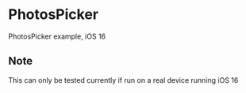 # PhotosPicker
PhotosPicker example, iOS 16

## Note
This can only be tested currently if run on a real device running iOS 16

